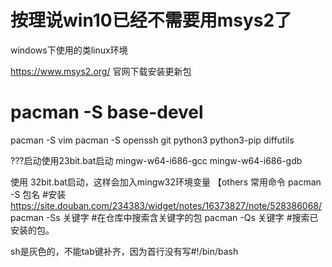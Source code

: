 # 按理说win10已经不需要用msys2了


windows下使用的类linux环境

https://www.msys2.org/
官网下载安装更新包

# pacman -S base-devel


pacman -S vim
pacman -S openssh
git
python3
python3-pip
diffutils

???启动使用23bit.bat启动
mingw-w64-i686-gcc
mingw-w64-i686-gdb

使用 32bit.bat启动，这样会加入mingw32环境变量
【others
常用命令
pacman -S 包名 #安装
https://site.douban.com/234383/widget/notes/16373827/note/528386068/
pacman -Ss 关键字 #在仓库中搜索含关键字的包
pacman -Qs 关键字 #搜索已安装的包。

sh是灰色的，不能tab键补齐，因为首行没有写#!/bin/bash